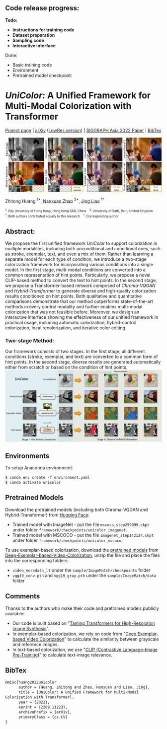 ## Code release progress:

<strong>Todo:</strong>
- <strong>Instructions for training code</strong>
- <strong>Dataset preparation</strong>
- <strong>Sampling code</strong>
- <strong>Interactive interface</strong>

Done:
- Basic training code
- Environment
- Pretrained model checkpoint

# *UniColor:* A Unified Framework for Multi-Modal Colorization with Transformer

[Project page](https://luckyhzt.github.io/unicolor) | [arXiv](https://arxiv.org/abs/2209.11223) ([LowRes version](https://luckyhzt.github.io/files/unicolor-lowres.pdf)) | [SIGGRAPH Asia 2022 Paper](https://dl.acm.org/doi/10.1145/3550454.3555471) | [BibTex](#bibtex)

![alt text](figures/teaser.png)

Zhitong Huang $^{1*}$, [Nanxuan Zhao](http://nxzhao.com/) $^{2*}$, [Jing Liao](https://liaojing.github.io/html/) $^{1\dagger}$

<font size="1"> $^1$: City University of Hong Kong, Hong Kong SAR, China &nbsp;&nbsp; $^2$: University of Bath, Bath, United Kingdom </font> \
<font size="1"> $^*$: Both authors contributed equally to this research &nbsp;&nbsp; $^\dagger$: Corresponding author </font>

## Abstract:
We propose the first unified framework <em>UniColor</em> to support colorization in multiple modalities, including both unconditional and conditional ones, such as stroke, exemplar, text, and even a mix of them. Rather than learning a separate model for each type of condition, we introduce a two-stage colorization framework for incorporating various conditions into a single model. In the first stage, multi-modal conditions are converted into a common representation of hint points. Particularly, we propose a novel CLIP-based method to convert the text to hint points. In the second stage, we propose a Transformer-based network composed of <em>Chroma-VQGAN</em> and <em>Hybrid-Transformer</em> to generate diverse and high-quality colorization results conditioned on hint points. Both qualitative and quantitative comparisons demonstrate that our method outperforms state-of-the-art methods in every control modality and further enables multi-modal colorization that was not feasible before. Moreover, we design an interactive interface showing the effectiveness of our unified framework in practical usage, including automatic colorization, hybrid-control colorization, local recolorization, and iterative color editing.

### Two-stage Method:
Our framework consists of two stages. In the first stage, all different conditions (stroke, exemplar, and text) are converted to a common form of hint points. In the second stage, diverse results are generated automatically either from scratch or based on the condition of hint points.
![alt text](figures/unified.png)

## Environments
To setup Anaconda environment:
```
$ conda env create -f environment.yaml
$ conda activate unicolor
```

## Pretrained Models
Download the pretrained models (including both Chroma-VQGAN and Hybrid-Transformer) from [Hugging Face](https://huggingface.co/luckyhzt/unicolor-pretrained-model/tree/main):
- Trained model with ImageNet - put the file `mscoco_step259999.ckpt` under folder `framework/checkpoints/unicolor_imagenet`.
- Trained model with MSCOCO - put the file `imagenet_step142124.ckpt` under folder `framework/checkpoints/unicolor_mscoco`.

To use exemplar-based colorization, download the [pretrained models](https://github.com/zhangmozhe/Deep-Exemplar-based-Video-Colorization/releases/download/v1.0/colorization_checkpoint.zip) from [Deep-Exemplar-based-Video-Colorization](https://github.com/zhangmozhe/Deep-Exemplar-based-Video-Colorization), unzip the file and place the files into the corresponding folders:
- `video_moredata_l1` under the `sample/ImageMatch/checkpoints` folder
- `vgg19_conv.pth` and `vgg19_gray.pth` under the `sample/ImageMatch/data` folder

## Comments
Thanks to the authors who make their code and pretrained models publicly available:
- Our code is built based on "[Taming Transformers for High-Resolution Image Synthesis](https://github.com/CompVis/taming-transformers)".
- In exemplar-based colorization, we rely on code from "[Deep Exemplar-based Video Colorization](https://github.com/zhangmozhe/Deep-Exemplar-based-Video-Colorization)" to calculate the similarity between grayscale and reference images.
- In text-based colorization, we use "[CLIP (Contrastive Language-Image Pre-Training)](https://github.com/openai/CLIP)" to calculate text-image relevance.

## BibTex
```
@misc{huang2022unicolor
      author = {Huang, Zhitong and Zhao, Nanxuan and Liao, Jing},
      title = {UniColor: A Unified Framework for Multi-Modal Colorization with Transformer},
      year = {2022},
      eprint = {2209.11223},
      archivePrefix = {arXiv},
      primaryClass = {cs.CV}
}
```
